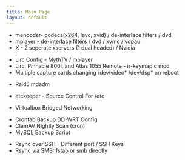 ```yaml
---
title: Main Page
layout: default
---
```


-   mencoder- codecs(x264, lavc, xvid) / de-interlace filters / dvd
-   mplayer - de-interlace filters / dvd / xvmc / vdpau
-   X - 2 seperate xservers (1 dual headed) / Nvidia

<!-- -->

-   Lirc Config - MythTV / mplayer
-   Lirc, Pinnacle 800i, and Atlas 1055 Remote - ir-keymap.c mod
-   Multiple capture cards changing /dev/video\* /dev/dsp\* on reboot

<!-- -->

-   Raid5 mdadm

<!-- -->

-   etckeeper - Source Control For /etc

<!-- -->

-   Virtualbox Bridged Networking

<!-- -->

-   Crontab Backup DD-WRT Config
-   ClamAV Nightly Scan (cron)
-   MySQL Backup Script

<!-- -->

-   Rsync over SSH - Different port / SSH Keys
-   Rsync via <SMB::fstab> or smb directly

